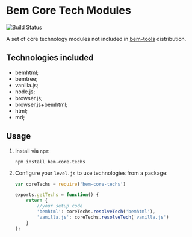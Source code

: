 # Bem Core Tech Modules

[![Build Status](https://travis-ci.org/bem/bem-techs-core.png)](https://travis-ci.org/bem/bem-techs-core)

A set of core technology modules not included in [bem-tools](https://github.com/bem/bem-tools) distribution.

## Technologies included

* bemhtml;
* bemtree;
* vanilla.js;
* node.js;
* browser.js;
* browser.js+bemhtml;
* html;
* md;

## Usage

1.  Install via `npm`:

    ```
    npm install bem-core-techs
    ```
2.  Configure your `level.js` to use technologies from a package:

    ```javascript
    var coreTechs = require('bem-core-techs')

    exports.getTechs = function() {
        return {
            //your setup code
            'bemhtml': coreTechs.resolveTech('bemhtml'),
            'vanilla.js': coreTechs.resolveTech('vanilla.js')
        }
    };
    ```

